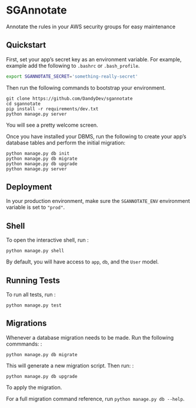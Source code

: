 SGAnnotate
==========

Annotate the rules in your AWS security groups for easy maintenance

Quickstart
----------

First, set your app’s secret key as an environment variable. For example, example add the following to `.bashrc` or `.bash_profile`.

``` bash
export SGANNOTATE_SECRET='something-really-secret'
```

Then run the following commands to bootstrap your environment.

    git clone https://github.com/DandyDev/sgannotate
    cd sgannotate
    pip install -r requirements/dev.txt
    python manage.py server

You will see a pretty welcome screen.

Once you have installed your DBMS, run the following to create your app’s database tables and perform the initial migration:

    python manage.py db init
    python manage.py db migrate
    python manage.py db upgrade
    python manage.py server

Deployment
----------

In your production environment, make sure the `SGANNOTATE_ENV` environment variable is set to `"prod"`.

Shell
-----

To open the interactive shell, run :

    python manage.py shell

By default, you will have access to `app`, `db`, and the `User` model.

Running Tests
-------------

To run all tests, run :

    python manage.py test

Migrations
----------

Whenever a database migration needs to be made. Run the following commmands: :

    python manage.py db migrate

This will generate a new migration script. Then run: :

    python manage.py db upgrade

To apply the migration.

For a full migration command reference, run `python manage.py db --help`.